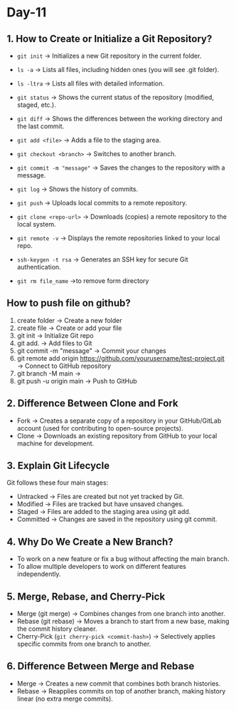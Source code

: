 # Day-11

## 1. How to Create or Initialize a Git Repository?
- ```git init``` → Initializes a new Git repository in the current folder.

- ```ls -a``` → Lists all files, including hidden ones (you will see .git folder).

- ```ls -ltra``` → Lists all files with detailed information.

- ```git status``` → Shows the current status of the repository (modified, staged, etc.).
- ```git diff``` → Shows the differences between the working directory and the last commit.

- ```git add <file>``` → Adds a file to the staging area.
- ```git checkout <branch>``` → Switches to another branch.

- ```git commit -m "message"``` → Saves the changes to the repository with a message.

- ```git log``` → Shows the history of commits.
- ```git push``` → Uploads local commits to a remote repository.
- ```git clone <repo-url>``` → Downloads (copies) a remote repository to the local system.
- ```git remote -v``` → Displays the remote repositories linked to your local repo.
- ```ssh-keygen -t rsa``` → Generates an SSH key for secure Git authentication.
- ```git rm file_name```  →to remove form directory

## How to push file on github?

 1) create folder    →  Create a new folder
 2) create file      →  Create or add your file
 3) git init         →  Initialize Git repo
 4) git add.         →  Add files to Git
 5) git commit -m "message"  →  Commit your changes
 6) git remote add origin https://github.com/yourusername/test-project.git  →  Connect to GitHub repository
 7) git branch -M main       →  
 8) git push -u origin main  →  Push to GitHub

## 2. Difference Between Clone and Fork
- Fork → Creates a separate copy of a repository in your GitHub/GitLab account (used for contributing to open-source projects).
- Clone → Downloads an existing repository from GitHub to your local machine for development.
 
## 3. Explain Git Lifecycle
Git follows these four main stages:

- Untracked → Files are created but not yet tracked by Git.
- Modified → Files are tracked but have unsaved changes.
- Staged → Files are added to the staging area using git add.
- Committed → Changes are saved in the repository using git commit.
  
## 4. Why Do We Create a New Branch?
- To work on a new feature or fix a bug without affecting the main branch.
- To allow multiple developers to work on different features independently.
  
## 5. Merge, Rebase, and Cherry-Pick
- Merge (git merge) → Combines changes from one branch into another.
- Rebase (git rebase) → Moves a branch to start from a new base, making the commit history cleaner.
- Cherry-Pick (```git cherry-pick <commit-hash>```) → Selectively applies specific commits from one branch to another.
  
## 6. Difference Between Merge and Rebase
- Merge → Creates a new commit that combines both branch histories.
- Rebase → Reapplies commits on top of another branch, making history linear (no extra merge commits).
